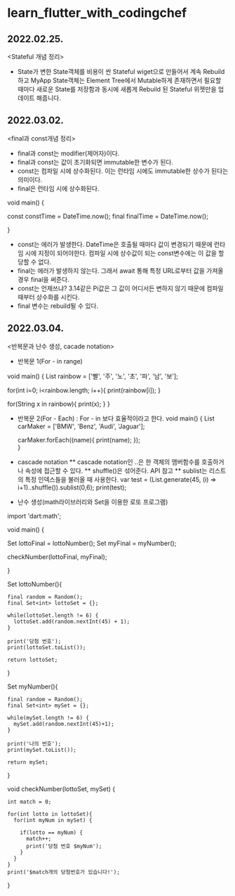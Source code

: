 # learn_flutter_with_codingchef

## 2022.02.25.  
<Stateful 개념 정리> 
* State가 변한 State객체를 비용이 싼 Stateful wiget으로 만들어서 계속 Rebuild하고 MyApp State객체는 Element Tree에서 Mutable하게 존재하면서 필요할 때마다 새로운 State를 저장함과 동시에 새롭게 Rebuild 된 Stateful 위젯만을 업데이트 해줍니다.

## 2022.03.02.
<final과 const개념 정리> 
* final과 const는 modifier(제어자)이다.
* final과 const는 값이 초기화되면 immutable한 변수가 된다.
* const는 컴파일 시에 상수화된다. 이는 런타임 시에도 immutable한 상수가 된다는 의미이다.
* final은 런타임 시에 상수화된다.

void main() {
  
  const constTime = DateTime.now();
  final finalTime = DateTime.now();
  
}
* const는 에러가 발생한다. DateTime은 호출될 때마다 값이 변경되기 때문에 런타임 시에 지정이 되어야한다. 컴파일 시에 상수값이 되는 const변수에는 이 값을 할당할 수 없다.
* final는 에러가 발생하지 않는다. 그래서 await 통해 특정 URL로부터 값을 가져올 경우 final을 써준다.
* const는 언제쓰냐? 3.14같은 Pi값은 그 값이 어디서든 변하지 않기 때문에 컴파일 때부터 상수화를 시킨다.
* final 변수는 rebuild될 수 있다.


## 2022.03.04.
<반복문과 난수 생성, cacade notation> 
* 반복문 1(For - in range)

void main() {
List<String> rainbow = ['빨', '주', '노', '초', '파', '남', '보'];

for(int i=0; i<rainbow.length; i++){
  print(rainbow[i]);
}

for(String x in rainbow){
  print(x);
}
}

  
                                 
* 반복문 2(For - Each) : For - in 보다 효율적이라고 한다.
void main() {
    List<String> carMaker = ['BMW', 'Benz', 'Audi', 'Jaguar'];

    carMaker.forEach((name){
      print(name);
    });                             
  }
  
*  cascade notation
   ** cascade notation인 ..은 한 객체의 맴버함수를 호출하거나 속성에 접근할 수 있다.
   ** shuffle()은 섞어준다. API 참고
   ** sublist는 리스트의 특정 인덱스들을 불러올 때 사용한다.
   var test = (List<int>.generate(45, (i) => i+1)..shuffle()).sublist(0,6);
   print(test);
  
* 난수 생성(math라이브러리와 Set을 이용한 로또 프로그램) 
  
import 'dart:math';
  
void main() {
  
  Set<int> lottoFinal = lottoNumber();
  Set<int> myFinal = myNumber();
  
  checkNumber(lottoFinal, myFinal);
  
}

Set<int> lottoNumber(){
    
    final random = Random();
    final Set<int> lottoSet = {};
    
    while(lottoSet.length != 6) {
      lottoSet.add(random.nextInt(45) + 1);
    }
    
    print('당첨 번호');
    print(lottoSet.toList());
    
    return lottoSet;
  }

Set<int> myNumber(){
    
    final random = Random();
    final Set<int> mySet = {};
    
    while(mySet.length != 6) {
      mySet.add(random.nextInt(45)+1);
    }
    
    print('나의 번호');
    print(mySet.toList());
    
    return mySet;
  }

  void checkNumber(lottoSet, mySet) {
  
    int match = 0;

    for(int lotto in lottoSet){
      for(int myNum in mySet) {

        if(lotto == myNum) {
          match++;
          print('당첨 번호 $myNum');
        }
      }
    }
    print('$match개의 당첨번호가 있습니다!'); 
  }





